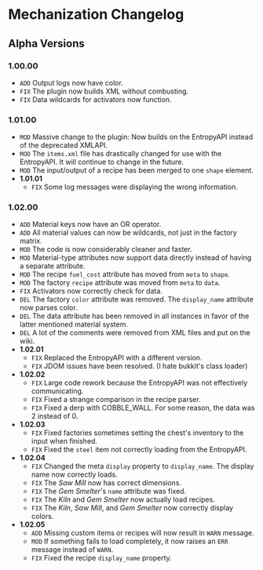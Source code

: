 Mechanization Changelog
====
Alpha Versions
----
### 1.00.00
- `ADD` Output logs now have color.
- `FIX` The plugin now builds XML without combusting.
- `FIX` Data wildcards for activators now function.

### 1.01.00
- `MOD` Massive change to the plugin: Now builds on the EntropyAPI instead of the deprecated XMLAPI.
- `MOD` The `items.xml` file has drastically changed for use with the EntropyAPI. It will continue to change in the future.
- `MOD` The input/output of a recipe has been merged to one `shape` element.
- **1.01.01**
  - `FIX` Some log messages were displaying the wrong information.

### 1.02.00
- `ADD` Material keys now have an OR operator.
- `ADD` All material values can now be wildcards, not just in the factory matrix.
- `MOD` The code is now considerably cleaner and faster.
- `MOD` Material-type attributes now support data directly instead of having a separate attribute.
- `MOD` The recipe `fuel_cost` attribute has moved from `meta` to `shape`.
- `MOD` The factory `recipe` attribute was moved from `meta` to `data`.
- `FIX` Activators now correctly check for data.
- `DEL` The factory `color` attribute was removed. The `display_name` attribute now parses color.
- `DEL` The data attribute has been removed in all instances in favor of the latter mentioned material system.
- `DEL` A lot of the comments were removed from XML files and put on the wiki.
- **1.02.01**
  - `FIX` Replaced the EntropyAPI with a different version.
  - `FIX` JDOM issues have been resolved. (I hate bukkit's class loader)
- **1.02.02**
  - `FIX` Large code rework because the EntropyAPI was not effectively communicating.
  - `FIX` Fixed a strange comparison in the recipe parser.
  - `FIX` Fixed a derp with COBBLE_WALL. For some reason, the data was 2 instead of 0.
- **1.02.03**
  - `FIX` Fixed factories sometimes setting the chest's inventory to the input when finished.
  - `FIX` Fixed the `steel` item not correctly loading from the EntropyAPI.
- **1.02.04**
  - `FIX` Changed the meta `display` property to `display_name`. The display name now correctly loads.
  - `FIX` The *Saw Mill* now has correct dimensions.
  - `FIX` The *Gem Smelter*'s `name` attribute was fixed.
  - `FIX` The *Kiln* and *Gem Smelter* now actually load recipes.
  - `FIX` The *Kiln*, *Saw Mill*, and *Gem Smelter* now correctly display colors.
- **1.02.05**
  - `ADD` Missing custom items or recipes will now result in `WARN` message.
  - `MOD` If something fails to load completely, it now raises an `ERR` message instead of `WARN`.
  - `FIX` Fixed the recipe `display_name` property.
